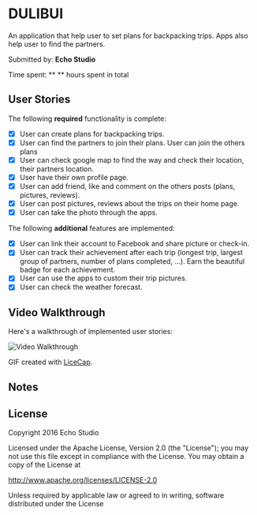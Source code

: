 # DULIBUI
An application that help user to set plans for backpacking trips. Apps also help user to find the partners. 

Submitted by: **Echo Studio**

Time spent: ** ** hours spent in total

## User Stories

The following **required** functionality is complete:

* [x] User can create plans for backpacking trips.
* [x] User can find the partners to join their plans. User can join the others plans
* [x] User can check google map to find the way and check their location, their partners location.
* [x] User have their own profile page.
* [x] User can add friend, like and comment on the others posts (plans, pictures, reviews).
* [x] User can post pictures, reviews about the trips on their home page.
* [x] User can take the photo through the apps.

The following **additional** features are implemented:

- [x] User can link their account to Facebook and share picture or check-in.
- [x] User can track their achievement after each trip (longest trip, largest group of partners, number of plans completed, …). Earn the beautiful badge for each achievement.
- [x] User can use the apps to custom their trip pictures.
- [x] User can check the weather forecast.

## Video Walkthrough 

Here's a walkthrough of implemented user stories:

![Video Walkthrough](http://i.imgur.com/sEuHLMh.gif)

GIF created with [LiceCap](http://www.cockos.com/licecap/).

## Notes

## License

Copyright 2016 Echo Studio

Licensed under the Apache License, Version 2.0 (the "License");
you may not use this file except in compliance with the License.
You may obtain a copy of the License at

http://www.apache.org/licenses/LICENSE-2.0

Unless required by applicable law or agreed to in writing, software
distributed under the License 
